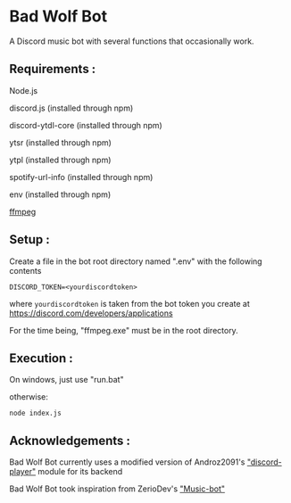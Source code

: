# Bad Wolf Bot
A Discord music bot with several functions that occasionally work.

## Requirements : 

Node.js

discord.js (installed through npm)

discord-ytdl-core (installed through npm)

ytsr (installed through npm)

ytpl (installed through npm)

spotify-url-info (installed through npm)

env (installed through npm)

[ffmpeg](https://ffmpeg.org/download.html)

## Setup : 

Create a file in the bot root directory named ".env" with the following contents
``` 
DISCORD_TOKEN=<yourdiscordtoken>
```
where `yourdiscordtoken` is taken from the bot token you create at https://discord.com/developers/applications

For the time being, "ffmpeg.exe" must be in the root directory.

## Execution :
On windows, just use "run.bat"

otherwise:
```
node index.js
```

## Acknowledgements : 
Bad Wolf Bot currently uses a modified version of Androz2091's ["discord-player"](https://github.com/Androz2091/discord-player) module for its backend

Bad Wolf Bot took inspiration from ZerioDev's ["Music-bot"](https://github.com/ZerioDev/Music-bot)
